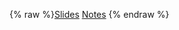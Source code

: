{% raw %}[Slides](http://students.washington.edu/ekayen/Gram-eng-26-oct.pdf)
[Notes](http://students.washington.edu/ekayen/Notes.pdf)
<update date omitted for speed>{% endraw %}